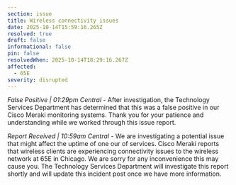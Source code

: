 ```yaml
---
section: issue
title: Wireless connectivity issues
date: 2025-10-14T15:59:16.265Z
resolved: true
draft: false
informational: false
pin: false
resolvedWhen: 2025-10-14T18:29:16.267Z
affected:
  - 65E
severity: disrupted
---
```

*False Positive | 01:29pm Central* - After investigation, the Technology Services Department has determined that this was a false positive in our Cisco Meraki monitoring systems. Thank you for your patience and understanding while we worked through this issue report.

*Report Received | 10:59am Central* - We are investigating a potential issue that might affect the uptime of one our of services. Cisco Meraki reports that wireless clients are experiencing connectivity issues to the wireless network at 65E in Chicago. We are sorry for any inconvenience this may cause you. The Technology Services Department will investigate this report shortly and will update this incident post once we have more information.